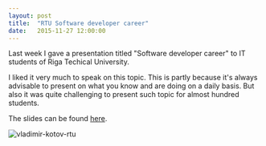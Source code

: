 ```yaml
---
layout: post
title:  "RTU Software developer career"
date:   2015-11-27 12:00:00
---
```


Last week I gave a presentation titled "Software developer career" to IT students of Riga Techical University.

I liked it very much to speak on this topic. This is partly because it's always advisable to present on what you know and are doing on a daily basis. But also it was quite challenging to present such topic for almost hundred students.

The slides can be found [here](/resources/2015-11-27-rtu-software-developer-career-1.pdf).

![vladimir-kotov-rtu](/resources/2015-11-27-rtu-software-developer-career-2.jpg)

